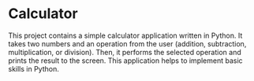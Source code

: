 # Calculator
This project contains a simple calculator application written in Python. It takes two numbers and an operation from the user (addition, subtraction, multiplication, or division). Then, it performs the selected operation and prints the result to the screen. This application helps to implement basic skills in Python.
